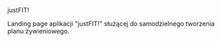 justFIT!

Landing page aplikacji "justFIT!" służącej do samodzielnego tworzenia planu żywieniowego.
